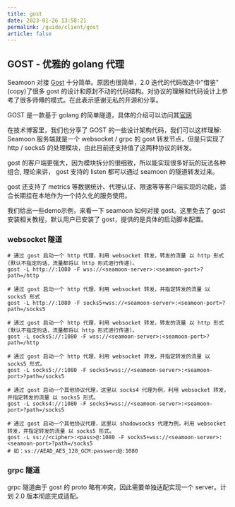 ```yaml
---
title: gost
date: 2023-01-26 13:58:21
permalink: /guide/client/gost
article: false
---
```


## GOST - 优雅的 golang 代理

Seamoon 对接 [Gost](https://github.com/go-gost/gost) 十分简单。原因也很简单，2.0 迭代的代码改造中"借鉴"(copy)了很多 gost 的设计和原封不动的代码结构。对协议的理解和代码设计上参考了很多师傅的模式。在此表示感谢无私的开源和分享。

GOST 是一款基于 golang 的简单隧道，具体的介绍可以访问其[官网](https://gost.run)

在技术博客里，我们也分享了 GOST 的一些设计架构代码，我们可以这样理解: Seamoon 服务端就是一个 websocket / grpc 的 gost 转发节点，但是只实现了 http / socks5 的处理模块，由此目前还支持值了这两种协议的转发。

gost 的客户端更强大，因为模块拆分的很细致，所以能实现很多好玩的玩法各种组合, 理论来讲， gost 支持的 listen 都可以通过 seamoon 的隧道转发过来。

gost 还支持了 metrics 等数据统计、代理认证、限速等等客户端实现的功能，适合长期挂在本地作为一个持久化的服务使用。

我们给出一些demo示例，来看一下 seamoon 如何对接 gost。这里免去了 gost 安装相关教程，默认用户已安装了 gost，提供的是具体的启动脚本配置。

### websocket 隧道

<code-group>
<code-block title="gost-http + seamoon-websocket(http)" active>

```shell
# 通过 gost 启动一个 http 代理，利用 websocket 转发，转发的流量 以 http 形式(默认不指定的话，流量都将以 http 形式进行传递)。
gost -L http://:1080 -F wss://<seamoon-server>:<seamoon-port>?path=/http
```

</code-block>

<code-block title="gost-http + seamoon-websocket(socks5)">

```shell
# 通过 gost 启动一个 http 代理，利用 websocket 转发，并指定转发的流量 以 socks5 形式
gost -L http://:1080 -F socks5+wss://<seamoon-server>:<seamoon-port>?path=/socks5
```

</code-block>

<code-block title="gost-socks5 + seamoon-websocket(http)">

```shell
# 通过 gost 启动一个 http 代理，利用 websocket 转发，转发的流量 以 http 形式(默认不指定的话，流量都将以 http 形式进行传递)。
gost -L socks5://:1080 -F wss://<seamoon-server>:<seamoon-port>?path=/http
```

</code-block>

<code-block title="gost-socks5 + seamoon-websocket(socks5)">

```shell
# 通过 gost 启动一个 http 代理，利用 websocket 转发，并指定转发的流量 以 socks5 形式。
gost -L socks5://:1080 -F socks5+wss://<seamoon-server>:<seamoon-port>?path=/socks5
```

</code-block>

<code-block title="gost-socks4 + seamoon-websocket(socks5)">

```shell
# 通过 gost 启动一个其他协议代理，这里以 socks4 代理为例，利用 websocket 转发，并指定转发的流量 以 socks5 形式。
gost -L socks4://:1080 -F socks5+wss://<seamoon-server>:<seamoon-port>?path=/socks5
```
</code-block>

<code-block title="gost-shadowsocks + seamoon-websocket(socks5)">

```shell
# 通过 gost 启动一个其他协议代理，这里以 shadowsocks 代理为例，利用 websocket 转发，并指定转发的流量 以 socks5 形式。
gost -L ss://<cipher>:<pass>@:1080 -F socks5+wss://<seamoon-server>:<seamoon-port>?path=/socks5
# 如：ss://AEAD_AES_128_GCM:password@:1080
```

</code-block>

</code-group>

### grpc 隧道

grpc 隧道由于 gost 的 proto 略有冲突，因此需要单独适配实现一个 server。计划 2.0 版本彻底完成适配。

